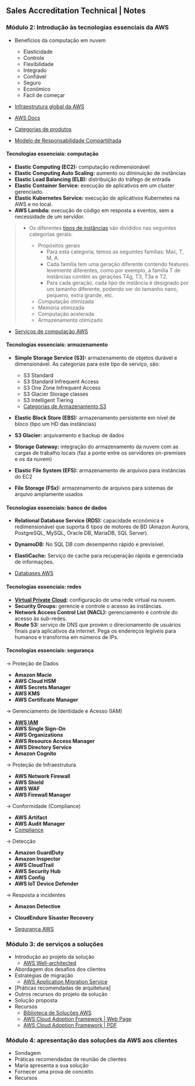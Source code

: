 ## Sales Accreditation Technical | Notes

### Módulo 2: Introdução às tecnologias essenciais da AWS

- Benefícios da computação em nuvem
    - Elasticidade 
    - Controle
    - Flexibilidade
    - Integrado
    - Confiável
    - Seguro
    - Econômico
    - Fácil de começar

- [Infraestrutura global da AWS](https://aws.amazon.com/pt/about-aws/global-infrastructure/)
- [AWS Docs](https://docs.aws.amazon.com/)
- [Categorias de produtos](https://aws.amazon.com/pt/products)
- [Modelo de Responsabilidade Compartilhada](https://aws.amazon.com/pt/compliance/shared-responsibility-model/)

#### Tecnologias essenciais: computação 

- **Elastic Computing (EC2):** computação redimensionável
- **Elastic Computing Auto Scaling:** aumento ou diminuição de instâncias
- **Elastic Load Balancing (ELB):** distribuição do tráfego de entrada
- **Elastic Container Service:** execução de aplicativos em um cluster gerenciado.
- **Elastic Kubernetes Service:** execução de aplicativos Kubernetes na AWS e no local.
- **AWS Lambda:** execução de código em resposta a eventos, sem a necessidade de um servidor.

> - Os diferentes [tipos de instâncias](https://aws.amazon.com/pt/ec2/instance-types/) são divididos nas seguintes categorias gerais:
>    
>     - Propósitos gerais
>         - Para esta categoria, temos as seguintes famílias: Mac, T, M, A.
>         - Cada família tem uma geração diferente contendo features levemente diferentes, como por exemplo, a família T de instâncias contêm as gerações T4g, T3, T3a e T2.
>         - Para cada geração, cada tipo de instância é designado por um tamanho diferente, podendo ser do tamanho nano, pequeno, extra grande, etc.
>     - Computação otimizada
>     - Memória otimizada
>    - Computação acelerada
>     - Armazenamento otimizado
- [Serviços de computação AWS](https://aws.amazon.com/pt/products/compute/)

#### Tecnologias essenciais: armazenamento 

- **Simple Storage Service (S3):** armazenamento de objetos durável e dimensionável. As categorias para este tipo de serviço, são:
    - S3 Standard
    - S3 Standard Infrequent Access
    - S3 One Zone Infrequent Access
    - S3 Glacier Storage classes
    - S3 Intelligent Tiering 
    - [Categorias de Armazenamento S3](https://aws.amazon.com/pt/s3/storage-classes/)

- **Elastic Block Store (EBS):** armazenamento persistente em nível de bloco (tipo um HD das instâncias)
- **S3 Glacier:** arquivamento e backup de dados
- **Storage Gateway:** integração do armazenamento da nuvem com as cargas de trabalho locais (faz a ponte entre os servidores on-premises e os da nuvem)
- **Elastic File System (EFS):** armazenamento de arquivos para instâncias do EC2
- **File Storage (FSx):** armazenamento de arquivos para sistemas de arquivo amplamente usados

#### Tecnologias essenciais: banco de dados

- **Relational Database Service (RDS):** capacidade econômica e redimensionável que suporta 6 tipos de motores de BD (Amazon Aurora, PostgreSQL, MySQL, Oracle DB, MariaDB, SQL Server).
- **DynamoDB:** No SQL DB com desempenho rápido e previsível.
- **ElastiCache:** Serviço de cache para recuperação rápida e gerenciada de informações.

- [Databases AWS](https://aws.amazon.com/pt/products/databases/)

#### Tecnologias essenciais: redes

- **[Virtual Private Cloud](https://aws.amazon.com/pt/products/networking/):** configuração de uma rede virtual na nuvem.
- **Security Groups:** gerencie e controle o acesso às instâncias.
- **Network Access Control List (NACL):** gerenciamento e controle do acesso às sub-redes. 
- **Route 53:** serviço de DNS que provém o direcionamento de usuários finais para aplicativos da internet. Pega os endereços legíveis para humanos e transforma em números de IPs. 

#### Tecnologias essenciais: segurança

-> Proteção de Dados
    
- **Amazon Macie**
- **AWS Cloud HSM**
- **AWS Secrets Manager**
- **AWS KMS**
- **AWS Certificate Manager** 

-> Gerenciamento de Identidade e Acesso (IAM)

- **[AWS IAM](https://aws.amazon.com/pt/iam/)**
- **AWS Single Sign-On**
- **AWS Organizations**
- **AWS Resource Access Manager**
- **AWS Directory Service**
- **Amazon Cognito**


-> Proteção de Infraestrutura

- **AWS Network Firewall**
- **AWS Shield**
- **AWS WAF**
- **AWS Firewall Manager**

-> Conformidade (Compliance)

- **AWS Artifact**
- **AWS Audit Manager**
- [Compliance](https://aws.amazon.com/pt/compliance/)

-> Detecção

- **Amazon GuardDuty**
- **Amazon Inspector**
- **AWS CloudTrail**
- **AWS Security Hub**
- **AWS Config**
- **AWS IoT Device Defender**

-> Resposta a incidentes 

- **Amazon Detective**
- **CloudEndure Sisaster Recovery**

- [Segurança AWS](https://aws.amazon.com/pt/products/security/)

### Módulo 3: de serviços a soluções

- Introdução ao projeto da solução
    - [AWS Well-architected](https://aws.amazon.com/pt/architecture/well-architected/)
- Abordagem dos desafios dos clientes
- Estratégias de migração
    - [AWS Application Migration Service](https://aws.amazon.com/pt/application-migration-service/)
- [Práticas recomendadas de arquitetura]
- Outros recursos do projeto da solução
- Solução proposta
- Recursos
    - [Biblioteca de Soluções AWS](https://aws.amazon.com/pt/solutions/)
    - [AWS Cloud Adoption Framework | Web Page](https://aws.amazon.com/pt/cloud-adoption-framework/)
    - [AWS Cloud Adoption Framework | PDF](https://d1.awsstatic.com/whitepapers/pt_BR/aws-cloud-adoption-framework_pt-BR.pdf)

### Módulo 4: apresentação das soluções da AWS aos clientes

- Sondagem
- Práticas recomendadas de reunião de clientes
- Maria apresenta a sua solução
- Fornecer uma prova de conceito
- Recursos
